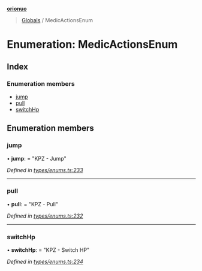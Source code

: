 **[orionuo](../README.md)**

> [Globals](../globals.md) / MedicActionsEnum

# Enumeration: MedicActionsEnum

## Index

### Enumeration members

* [jump](medicactionsenum.md#jump)
* [pull](medicactionsenum.md#pull)
* [switchHp](medicactionsenum.md#switchhp)

## Enumeration members

### jump

•  **jump**:  = "KPZ - Jump"

*Defined in [types/enums.ts:233](https://github.com/msviha/orionuo/blob/6aeb0e0/src/types/enums.ts#L233)*

___

### pull

•  **pull**:  = "KPZ - Pull"

*Defined in [types/enums.ts:232](https://github.com/msviha/orionuo/blob/6aeb0e0/src/types/enums.ts#L232)*

___

### switchHp

•  **switchHp**:  = "KPZ - Switch HP"

*Defined in [types/enums.ts:234](https://github.com/msviha/orionuo/blob/6aeb0e0/src/types/enums.ts#L234)*
